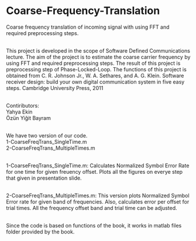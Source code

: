 # Coarse-Frequency-Translation
Coarse frequency translation of incoming signal with using FFT and required preprocessing steps. 

<br> This project is developed in the scope of Software Defined Communications lecture. The aim of the project is to estimate the coarse carrier frequency by using FFT and required preprocessing steps. The result of this project is preprocessing step of Phase-Locked-Loop. The functions of this project  is obtained from C. R. Johnson Jr., W. A. Sethares, and A. G. Klein. Software receiver design: build your own digital communication system in five easy steps. Cambridge University Press, 2011

<br>Contiributors:
<br> Yahya Ekin
<br> Özün Yiğit Bayram

<br>We have two version of our code.
<br>1-CoarseFreqTrans_SingleTime.m
<br>2-CoarseFreqTrans_MultipleTimes.m

<br>1-CoarseFreqTrans_SingleTime.m: Calculates Normalized Symbol Error Rate for one time for given freuency offset. Plots all the figures on everye step that given in presentation slide.

<br>2-CoarseFreqTrans_MultipleTimes.m: This version plots Normalized Symbol Error rate for given band of frequencies. Also, calculates error per offset for trial times. All the frequency offset band and trial time can be adjusted.

<br>Since the code is based on functions of the book, it works in matlab files folder provided by the book.
